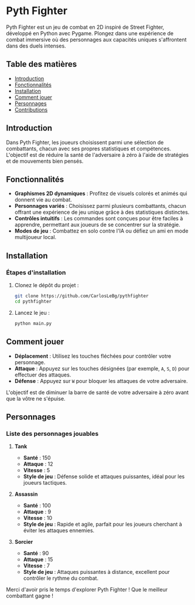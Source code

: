 # Pyth Fighter

Pyth Fighter est un jeu de combat en 2D inspiré de Street Fighter, développé en Python avec Pygame. Plongez dans une expérience de combat immersive où des personnages aux capacités uniques s'affrontent dans des duels intenses.

## Table des matières
- [Introduction](#introduction)
- [Fonctionnalités](#fonctionnalités)
- [Installation](#installation)
- [Comment jouer](#comment-jouer)
- [Personnages](#personnages)
- [Contributions](#contributions)

## Introduction
Dans Pyth Fighter, les joueurs choisissent parmi une sélection de combattants, chacun avec ses propres statistiques et compétences. L'objectif est de réduire la santé de l'adversaire à zéro à l'aide de stratégies et de mouvements bien pensés.

## Fonctionnalités
- **Graphismes 2D dynamiques** : Profitez de visuels colorés et animés qui donnent vie au combat.
- **Personnages variés** : Choisissez parmi plusieurs combattants, chacun offrant une expérience de jeu unique grâce à des statistiques distinctes.
- **Contrôles intuitifs** : Les commandes sont conçues pour être faciles à apprendre, permettant aux joueurs de se concentrer sur la stratégie.
- **Modes de jeu** : Combattez en solo contre l'IA ou défiez un ami en mode multijoueur local.

## Installation

### Étapes d'installation
1. Clonez le dépôt du projet :
   ```bash
   git clone https://github.com/CarlosLeBg/pythfighter
   cd pythfighter
   ```

2. Lancez le jeu :
   ```bash
   python main.py
   ```

## Comment jouer
- **Déplacement** : Utilisez les touches fléchées pour contrôler votre personnage.
- **Attaque** : Appuyez sur les touches désignées (par exemple, `A`, `S`, `D`) pour effectuer des attaques.
- **Défense** : Appuyez sur `W` pour bloquer les attaques de votre adversaire.

L'objectif est de diminuer la barre de santé de votre adversaire à zéro avant que la vôtre ne s'épuise.

## Personnages
### Liste des personnages jouables

1. **Tank**
   - **Santé** : 150
   - **Attaque** : 12
   - **Vitesse** : 5
   - **Style de jeu** : Défense solide et attaques puissantes, idéal pour les joueurs tactiques.

2. **Assassin**
   - **Santé** : 100
   - **Attaque** : 9
   - **Vitesse** : 10
   - **Style de jeu** : Rapide et agile, parfait pour les joueurs cherchant à éviter les attaques ennemies.

3. **Sorcier**
   - **Santé** : 90
   - **Attaque** : 15
   - **Vitesse** : 7
   - **Style de jeu** : Attaques puissantes à distance, excellent pour contrôler le rythme du combat.


Merci d'avoir pris le temps d'explorer Pyth Fighter ! Que le meilleur combattant gagne !
